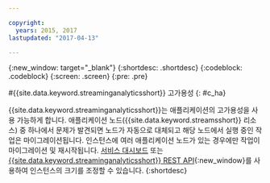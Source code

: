 ```yaml
---

copyright:
  years: 2015, 2017
lastupdated: "2017-04-13"

---
```


<!-- Attribute definitions -->
{:new_window: target="_blank"}
{:shortdesc: .shortdesc}
{:codeblock: .codeblock}
{:screen: .screen}
{:pre: .pre}

#{{site.data.keyword.streaminganalyticsshort}} 고가용성
{: #c_ha}

{{site.data.keyword.streaminganalyticsshort}}는 애플리케이션의
고가용성을 사용 가능하게 합니다. 애플리케이션 노드({{site.data.keyword.streamsshort}} 리소스) 중 하나에서 문제가 발견되면 노드가
자동으로 대체되고 해당 노드에서 실행 중인 작업은 마이그레이션됩니다. 인스턴스에 여러 애플리케이션 노드가 있는 경우에만 작업이 마이그레이션 및 재시작됩니다. [서비스 대시보드](/docs/services/StreamingAnalytics/r_service_dashboard.html) 또는 [{{site.data.keyword.streaminganalyticsshort}} REST API](https://console.ng.bluemix.net/apidocs/220){:new_window}를 사용하여 인스턴스의 크기를 조정할 수 있습니다.
{:shortdesc}
